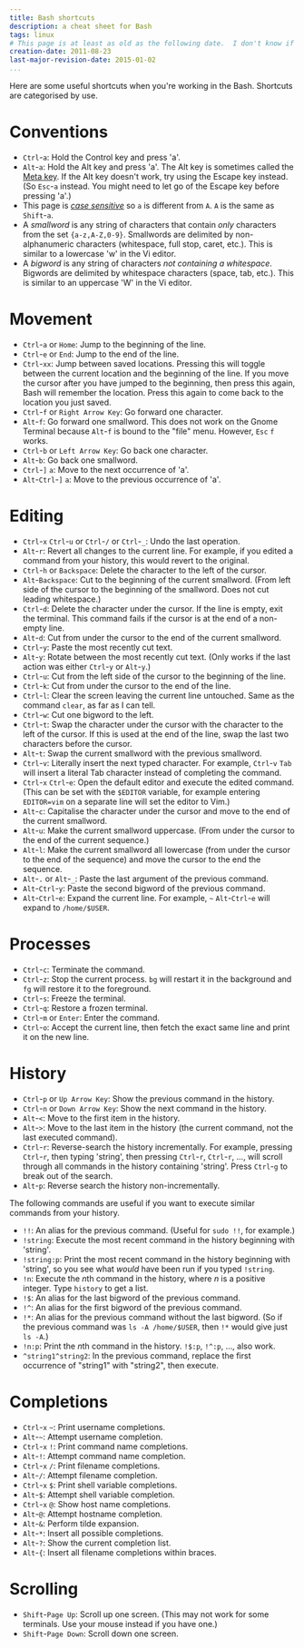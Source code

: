 ```yaml
---
title: Bash shortcuts
description: a cheat sheet for Bash
tags: linux
# This page is at least as old as the following date.  I don't know if I can find the original date on which I began this document.
creation-date: 2011-08-23
last-major-revision-date: 2015-01-02
...
```


Here are some useful shortcuts when you're working in the Bash.
Shortcuts are categorised by use.


# Conventions

-  `Ctrl`-`a`:
Hold the Control key and press 'a'.
-  `Alt`-`a`:
Hold the Alt key and press 'a'. The Alt key is sometimes called the [Meta key](http://en.wikipedia.org/wiki/Meta_key). If the Alt key doesn't work, try using the Escape key instead. (So `Esc`-`a` instead. You might need to let go of the Escape key before pressing 'a'.)
-  This page is [*case sensitive*](http://en.wikipedia.org/wiki/Case_sensitivity) so `a` is different from `A`.
`A` is the same as `Shift`-`a`.
- A *smallword* is any string of characters that contain *only* characters from the set `{a-z,A-Z,0-9}`.
Smallwords are delimited by non-alphanumeric characters (whitespace, full stop, caret, etc.).
This is similar to a lowercase 'w' in the Vi editor.
- A *bigword* is any string of characters *not containing a whitespace*.
Bigwords are delimited by whitespace characters (space, tab, etc.).
This is similar to an uppercase 'W' in the Vi editor.


# Movement

- `Ctrl`-`a` or `Home`:
Jump to the beginning of the line.
- `Ctrl`-`e` or `End`:
Jump to the end of the line.
- `Ctrl`-`xx`:
Jump between saved locations.
Pressing this will toggle between the current location and the beginning of the line. If you move the cursor after you have jumped to the beginning, then press this again, Bash will remember the location. Press this again to come back to the location you just saved.
- `Ctrl`-`f` or `Right Arrow Key`:
Go forward one character.
-  `Alt`-`f`:
Go forward one smallword. This does not work on the Gnome Terminal because `Alt`-`f` is bound to the "file" menu.
However, `Esc` `f` works.
-  `Ctrl`-`b` or `Left Arrow Key`:
Go back one character.
-  `Alt`-`b`:
Go back one smallword.
-  `Ctrl`-`]` `a`:
Move to the next occurrence of 'a'.
-  `Alt`-`Ctrl`-`]` `a`:
Move to the previous occurrence of 'a'.

# Editing

-  `Ctrl`-`x` `Ctrl`-`u` or `Ctrl`-`/` or `Ctrl`-`_`:
Undo the last operation.
-  `Alt`-`r`:
Revert all changes to the current line. For example, if you edited a command from your history, this would revert to the original.
-  `Ctrl`-`h` or `Backspace`:
Delete the character to the left of the cursor.
-  `Alt`-`Backspace`:
Cut to the beginning of the current smallword. (From left side of the cursor to the beginning of the smallword. Does not cut leading whitespace.)
-  `Ctrl`-`d`:
Delete the character under the cursor. If the line is empty, exit the terminal. This command fails if the cursor is at the end of a non-empty line.
-  `Alt`-`d`:
Cut from under the cursor to the end of the current smallword.
-  `Ctrl`-`y`:
Paste the most recently cut text.
-  `Alt`-`y`:
Rotate between the most recently cut text. (Only works if the last action was either `Ctrl`-`y` or `Alt`-`y`.)
-  `Ctrl`-`u`:
Cut from the left side of the cursor to the beginning of the line.
-  `Ctrl`-`k`:
Cut from under the cursor to the end of the line.
-  `Ctrl`-`l`:
Clear the screen leaving the current line untouched.
Same as the command `clear`, as far as I can tell.
-  `Ctrl`-`w`:
Cut one bigword to the left.
-  `Ctrl`-`t`:
Swap the character under the cursor with the character to the left of the cursor. If this is used at the end of the line, swap the last two characters before the cursor.
-  `Alt`-`t`:
Swap the current smallword with the previous smallword.
-  `Ctrl`-`v`:
Literally insert the next typed character. For example, `Ctrl`-`v` `Tab` will insert a literal Tab character instead of completing the command.
-  `Ctrl`-`x` `Ctrl`-`e`:
Open the default editor and execute the edited command. (This can be set with the `$EDITOR` variable, for example entering `EDITOR=vim` on a separate line will set the editor to Vim.)
-  `Alt`-`c`:
Capitalise the character under the cursor and move to the end of the current smallword.
-  `Alt`-`u`:
Make the current smallword uppercase. (From under the cursor to the end of the current sequence.)
-  `Alt`-`l`:
Make the current smallword all lowercase (from under the cursor to the end of the sequence) and move the cursor to the end the sequence.
-  `Alt`-`.` or `Alt`-`_`:
Paste the last argument of the previous command.
-  `Alt`-`Ctrl`-`y`:
Paste the second bigword of the previous command.
-  `Alt`-`Ctrl`-`e`:
Expand the current line. For example, `~` `Alt`-`Ctrl`-`e` will expand to `/home/$USER`.

# Processes

-  `Ctrl`-`c`:
Terminate the command.
-  `Ctrl`-`z`:
Stop the current process. `bg` will restart it in the background and `fg` will restore it to the foreground.
-  `Ctrl`-`s`:
Freeze the terminal.
-  `Ctrl`-`q`:
Restore a frozen terminal.
-  `Ctrl`-`m` or `Enter`:
Enter the command.
-  `Ctrl`-`o`:
Accept the current line, then fetch the exact same line and print it on the new line.

# History

-  `Ctrl`-`p` or `Up Arrow Key`:
Show the previous command in the history.
-  `Ctrl`-`n` or `Down Arrow Key`:
Show the next command in the history.
-  `Alt`-`<`:
Move to the first item in the history.
-  `Alt`-`>`:
Move to the last item in the history (the current command, not the last executed command).
-  `Ctrl`-`r`:
Reverse-search the history incrementally.
For example, pressing `Ctrl`-`r`, then typing 'string', then pressing `Ctrl`-`r`, `Ctrl`-`r`, ..., will scroll through all commands in the history containing 'string'.
Press `Ctrl`-`g` to break out of the search.
-  `Alt`-`p`:
Reverse search the history non-incrementally.


The following commands are useful if you want to execute similar commands from your history.

- `!!`: An alias for the previous command. (Useful for `sudo !!`, for example.)
- `!string`: Execute the most recent command in the history beginning with 'string'.
- `!string:p`: Print the most recent command in the history beginning with 'string', so you see what *would* have been run if you typed `!string`.
- `!n`: Execute the *n*th command in the history, where *n* is a positive integer. Type `history` to get a list.
- `!$`: An alias for the last bigword of the previous command.
- `!^`: An alias for the first bigword of the previous command.
- `!*`: An alias for the previous command without the last bigword. (So if the previous command was `ls -A /home/$USER`, then `!*` would give just `ls -A`.)
- `!n:p`: Print the *n*th command in the history. `!$:p`, `!^:p`, ..., also work.
- `^string1^string2`: In the previous command, replace the first occurrence of "string1" with "string2", then execute.


# Completions

-  `Ctrl`-`x` `~`:
Print username completions.
-  `Alt`-`~`:
Attempt username completion.
-  `Ctrl`-`x` `!`:
Print command name completions.
-  `Alt`-`!`:
Attempt command name completion.
-  `Ctrl`-`x` `/`:
Print filename completions.
-  `Alt`-`/`:
Attempt filename completion.
-  `Ctrl`-`x` `$`:
Print shell variable completions.
-  `Alt`-`$`:
Attempt shell variable completion.
-  `Ctrl`-`x` `@`:
Show host name completions.
-  `Alt`-`@`:
Attempt hostname completion.
-  `Alt`-`&`:
Perform tilde expansion.
-  `Alt`-`*`:
Insert all possible completions.
-  `Alt`-`?`:
Show the current completion list.
-  `Alt`-`{`:
Insert all filename completions within braces.

# Scrolling

-  `Shift`-`Page Up`:
Scroll up one screen. (This may not work for some terminals. Use your mouse instead if you have one.)
-  `Shift`-`Page Down`:
Scroll down one screen.
